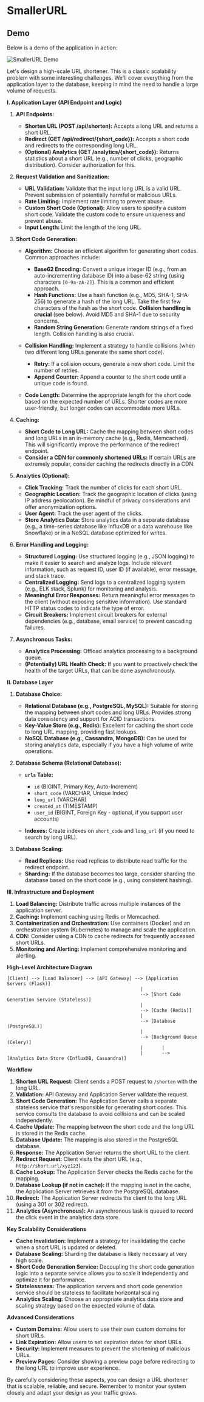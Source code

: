 # SmallerURL

## Demo

Below is a demo of the application in action:

![SmallerURL Demo](./demo.gif)

Let's design a high-scale URL shortener. This is a classic scalability problem with some interesting challenges. We'll cover everything from the application layer to the database, keeping in mind the need to handle a large volume of requests.

**I. Application Layer (API Endpoint and Logic)**

1.  **API Endpoints:**

    *   **Shorten URL (POST /api/shorten):**  Accepts a long URL and returns a short URL.
    *   **Redirect (GET /api/redirect/{short_code}):**  Accepts a short code and redirects to the corresponding long URL.
    *   **(Optional) Analytics (GET /analytics/{short_code}):**  Returns statistics about a short URL (e.g., number of clicks, geographic distribution). Consider authorization for this.

2.  **Request Validation and Sanitization:**

    *   **URL Validation:**  Validate that the input long URL is a valid URL. Prevent submission of potentially harmful or malicious URLs.
    *   **Rate Limiting:**  Implement rate limiting to prevent abuse.
    *   **Custom Short Code (Optional):**  Allow users to specify a custom short code. Validate the custom code to ensure uniqueness and prevent abuse.
    *   **Input Length:**  Limit the length of the long URL.

3.  **Short Code Generation:**

    *   **Algorithm:**  Choose an efficient algorithm for generating short codes. Common approaches include:

        *   **Base62 Encoding:** Convert a unique integer ID (e.g., from an auto-incrementing database ID) into a base-62 string (using characters `[0-9a-zA-Z]`). This is a common and efficient approach.
        *   **Hash Functions:** Use a hash function (e.g., MD5, SHA-1, SHA-256) to generate a hash of the long URL. Take the first few characters of the hash as the short code.  **Collision handling is crucial** (see below). Avoid MD5 and SHA-1 due to security concerns.
        *   **Random String Generation:** Generate random strings of a fixed length. Collision handling is also crucial.

    *   **Collision Handling:** Implement a strategy to handle collisions (when two different long URLs generate the same short code).

        *   **Retry:** If a collision occurs, generate a new short code.  Limit the number of retries.
        *   **Append Counter:**  Append a counter to the short code until a unique code is found.

    *   **Code Length:**  Determine the appropriate length for the short code based on the expected number of URLs.  Shorter codes are more user-friendly, but longer codes can accommodate more URLs.

4.  **Caching:**

    *   **Short Code to Long URL:** Cache the mapping between short codes and long URLs in an in-memory cache (e.g., Redis, Memcached). This will significantly improve the performance of the redirect endpoint.
    *   **Consider a CDN for commonly shortened URLs:**  If certain URLs are extremely popular, consider caching the redirects directly in a CDN.

5.  **Analytics (Optional):**

    *   **Click Tracking:** Track the number of clicks for each short URL.
    *   **Geographic Location:** Track the geographic location of clicks (using IP address geolocation). Be mindful of privacy considerations and offer anonymization options.
    *   **User Agent:** Track the user agent of the clicks.
    *   **Store Analytics Data:** Store analytics data in a separate database (e.g., a time-series database like InfluxDB or a data warehouse like Snowflake) or in a NoSQL database optimized for writes.

6.  **Error Handling and Logging:**

    *   **Structured Logging:**  Use structured logging (e.g., JSON logging) to make it easier to search and analyze logs.  Include relevant information, such as request ID, user ID (if available), error message, and stack trace.
    *   **Centralized Logging:**  Send logs to a centralized logging system (e.g., ELK stack, Splunk) for monitoring and analysis.
    *   **Meaningful Error Responses:**  Return meaningful error messages to the client (without exposing sensitive information).  Use standard HTTP status codes to indicate the type of error.
    *   **Circuit Breakers:**  Implement circuit breakers for external dependencies (e.g., database, email service) to prevent cascading failures.

7.  **Asynchronous Tasks:**

    *   **Analytics Processing:**  Offload analytics processing to a background queue.
    *   **(Potentially) URL Health Check:** If you want to proactively check the health of the target URLs, that can be done asynchronously.

**II. Database Layer**

1.  **Database Choice:**

    *   **Relational Database (e.g., PostgreSQL, MySQL):** Suitable for storing the mapping between short codes and long URLs. Provides strong data consistency and support for ACID transactions.
    *   **Key-Value Store (e.g., Redis):**  Excellent for caching the short code to long URL mapping, providing fast lookups.
    *   **NoSQL Database (e.g., Cassandra, MongoDB):** Can be used for storing analytics data, especially if you have a high volume of write operations.

2.  **Database Schema (Relational Database):**

    *   **`urls` Table:**
        *   `id` (BIGINT, Primary Key, Auto-Increment)
        *   `short_code` (VARCHAR, Unique Index)
        *   `long_url` (VARCHAR)
        *   `created_at` (TIMESTAMP)
        *   `user_id` (BIGINT, Foreign Key - optional, if you support user accounts)

    *   **Indexes:** Create indexes on `short_code` and `long_url` (if you need to search by long URL).

3.  **Database Scaling:**

    *   **Read Replicas:**  Use read replicas to distribute read traffic for the redirect endpoint.
    *   **Sharding:**  If the database becomes too large, consider sharding the database based on the short code (e.g., using consistent hashing).

**III. Infrastructure and Deployment**

1.  **Load Balancing:**  Distribute traffic across multiple instances of the application server.
2.  **Caching:**  Implement caching using Redis or Memcached.
3.  **Containerization and Orchestration:** Use containers (Docker) and an orchestration system (Kubernetes) to manage and scale the application.
4.  **CDN:** Consider using a CDN to cache redirects for frequently accessed short URLs.
5.  **Monitoring and Alerting:** Implement comprehensive monitoring and alerting.

**High-Level Architecture Diagram**

```
[Client] --> [Load Balancer] --> [API Gateway] --> [Application Servers (Flask)]
                                                 |
                                                 --> [Short Code Generation Service (Stateless)]
                                                 |
                                                 --> [Cache (Redis)]
                                                 |
                                                 --> [Database (PostgreSQL)]
                                                 |
                                                 --> [Background Queue (Celery)]
                                                 |       |
                                                 |       --> [Analytics Data Store (InfluxDB, Cassandra)]
```

**Workflow**

1.  **Shorten URL Request:**  Client sends a POST request to `/shorten` with the long URL.
2.  **Validation:**  API Gateway and Application Server validate the request.
3.  **Short Code Generation:** The Application Server calls a separate stateless service that's responsible for generating short codes. This service consults the database to avoid collisions and can be scaled independently.
4.  **Cache Update:** The mapping between the short code and the long URL is stored in the Redis cache.
5.  **Database Update:**  The mapping is also stored in the PostgreSQL database.
6.  **Response:**  The Application Server returns the short URL to the client.
7.  **Redirect Request:**  Client visits the short URL (e.g., `http://short.url/xyz123`).
8.  **Cache Lookup:**  The Application Server checks the Redis cache for the mapping.
9.  **Database Lookup (if not in cache):** If the mapping is not in the cache, the Application Server retrieves it from the PostgreSQL database.
10. **Redirect:**  The Application Server redirects the client to the long URL (using a 301 or 302 redirect).
11. **Analytics (Asynchronous):** An asynchronous task is queued to record the click event in the analytics data store.

**Key Scalability Considerations**

*   **Cache Invalidation:** Implement a strategy for invalidating the cache when a short URL is updated or deleted.
*   **Database Scaling:**  Sharding the database is likely necessary at very high scale.
*   **Short Code Generation Service:** Decoupling the short code generation logic into a separate service allows you to scale it independently and optimize it for performance.
*   **Statelessness:** The application servers and short code generation service should be stateless to facilitate horizontal scaling.
*   **Analytics Scaling:**  Choose an appropriate analytics data store and scaling strategy based on the expected volume of data.

**Advanced Considerations**

*   **Custom Domains:** Allow users to use their own custom domains for short URLs.
*   **Link Expiration:**  Allow users to set expiration dates for short URLs.
*   **Security:** Implement measures to prevent the shortening of malicious URLs.
*   **Preview Pages:**  Consider showing a preview page before redirecting to the long URL to improve user experience.

By carefully considering these aspects, you can design a URL shortener that is scalable, reliable, and secure. Remember to monitor your system closely and adapt your design as your traffic grows.
